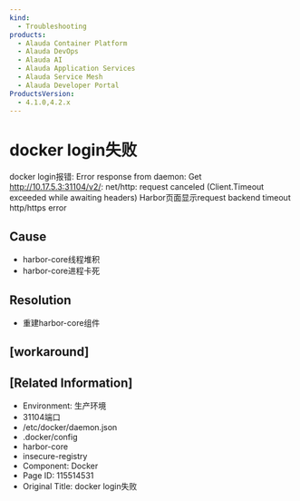 ```yaml
---
kind:
  - Troubleshooting
products:
  - Alauda Container Platform
  - Alauda DevOps
  - Alauda AI
  - Alauda Application Services
  - Alauda Service Mesh
  - Alauda Developer Portal
ProductsVersion:
  - 4.1.0,4.2.x
---
```

<!-- A type of document that involves encountering a fault, diagnosing it, performing root cause analysis, and providing solutions. -->

# docker login失败

docker login报错: Error response from daemon: Get <http://10.17.5.3:31104/v2/>: net/http: request canceled (Client.Timeout exceeded while awaiting headers) Harbor页面显示request backend timeout http/https error

## Cause
- harbor-core线程堆积
- harbor-core进程卡死

## Resolution
- 重建harbor-core组件

## [workaround]

## [Related Information]
- Environment: 生产环境
- 31104端口
- /etc/docker/daemon.json
- .docker/config
- harbor-core
- insecure-registry
- Component: Docker
- Page ID: 115514531
- Original Title: docker login失败
